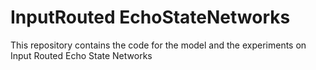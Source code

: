 # InputRouted EchoStateNetworks
 This repository contains the code for the model and the experiments on Input Routed Echo State Networks

